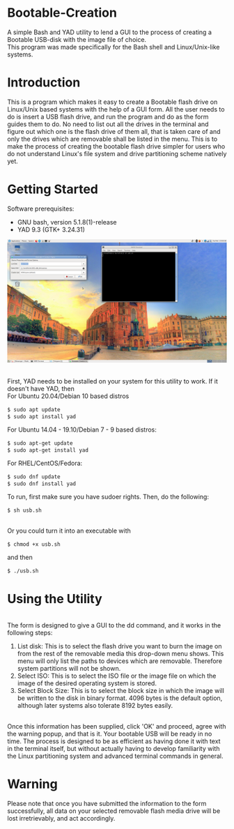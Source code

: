 # Bootable-Creation
A simple Bash and YAD utility to lend a GUI to the process of creating a Bootable USB-disk with the image file of choice.<br>
This program was made specifically for the Bash shell and Linux/Unix-like systems.<br> 

# Introduction
This is a program which makes it easy to create a Bootable flash drive on Linux/Unix based systems with the help of a GUI form. All the user needs to do is insert a USB flash drive, and run the program and do as the form guides them to do. No need to list out all the drives in the terminal and figure out which one is the flash drive of them all, that is taken care of and only the drives which are removable shall be listed in the menu. This is to make the process of creating the bootable flash drive simpler for users who do not understand Linux's file system and drive partitioning scheme natively yet. <br>

# Getting Started
Software prerequisites:<br>
<ul>
<li>GNU bash, version 5.1.8(1)-release</li>
<li>YAD 9.3 (GTK+ 3.24.31)</li>
</ul>

![alt text](https://github.com/nahorov/Bootable-Creation/blob/main/screenshot.png?raw=true)

<br>
First, YAD needs to be installed on your system for this utility to work. If it doesn't have YAD, then<br>
For Ubuntu 20.04/Debian 10 based distros<br>

```
$ sudo apt update
$ sudo apt install yad
```

For Ubuntu 14.04 - 19.10/Debian 7 - 9 based distros:<br>

```
$ sudo apt-get update
$ sudo apt-get install yad
```

For RHEL/CentOS/Fedora:<br>
```
$ sudo dnf update
$ sudo dnf install yad
```

To run, first make sure you have sudoer rights. Then, do the following:<br>
```
$ sh usb.sh
```
<br>
Or you could turn it into an executable with<br>

```
$ chmod +x usb.sh
```
and then<br>

```
$ ./usb.sh
```
# Using the Utility
<br>
The form is designed to give a GUI to the dd command, and it works in the following steps:
<ol>
<li>List disk: This is to select the flash drive you want to burn the image on from the rest of the removable media this drop-down menu shows. This menu will only list the paths to devices which are removable. Therefore system partitions will not be shown.</li>
<li>Select ISO: This is to select the ISO file or the image file on which the image of the desired operating system is stored.</li>
<li>Select Block Size: This is to select the block size in which the image will be written to the disk in binary format. 4096 bytes is the default option, although later systems also tolerate 8192 bytes easily.</li>
</ol><br>
Once this information has been supplied, click 'OK' and proceed, agree with the warning popup, and that is it. Your bootable USB will be ready in no time. The process is designed to be as efficient as having done it with text in the terminal itself, but without actually having to develop familiarity with the Linux partitioning system and advanced terminal commands in general.<br>

# Warning 
Please note that once you have submitted the information to the form successfully, all data on your selected removable flash media drive will be lost irretrievably, and act accordingly. <br>



